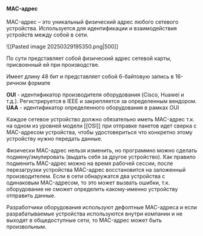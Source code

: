 #### MAC-адрес

MAC-адрес – это уникальный физический адрес любого сетевого устройства. Используется для идентификации и взаимодействия устройств между собой в сети.

![[Pasted image 20250329195350.png|500]]

По сути представляет собой физический адрес сетевой карты, присвоенный ей при производстве.

Имеет длину 48 бит и представляет собой 6-байтовую запись в 16-ричном формате

**OUI** - идентификатор производителя оборудования (Cisco, Huawei и т.д.). Регистрируется в IEEE и закрепляется за определенным вендором.
**UAA** - идентификатор определенного оборудования в рамках OUI

Каждое сетевое устройство должно обязательно иметь MAC-адрес т.к. на одном из уровней модели [[OSI]] при отправке пакетов идет сверка с MAC-адресом устройства, чтобы удостовериться что конкретно этому устройству нужно передать данные.

Физически MAC-адрес нельзя изменить, но программно можно сделать подмену/эмулировать (выдать себя за другое устройство). Как правило подменить MAC-адрес можно на время рабочей сессии, после перезагрузки устройства MAC-адрес восстановится на заложенный производителем.
Если в сети обнаружатся два устройства с одинаковым MAC-адресом, то это может вызвать ошибки, т.к. оборудование не сможет определить какому-именно устройству отправить данные.

Разработчики оборудования используют дефолтные MAC-адреса и если разрабатываемые устройства используются внутри компании и не выходят в общедоступные сети, то MAC-адрес может быть произвольным.







